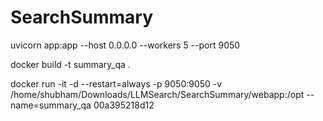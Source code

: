 # SearchSummary

uvicorn app:app --host 0.0.0.0 --workers 5 --port 9050

docker build -t summary_qa .

docker run -it -d --restart=always -p 9050:9050 -v /home/shubham/Downloads/LLMSearch/SearchSummary/webapp:/opt --name=summary_qa 00a395218d12